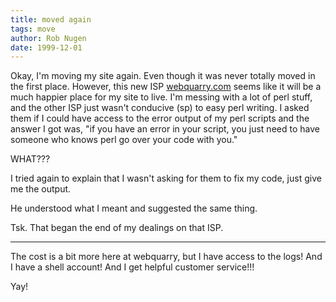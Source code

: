 ```yaml
---
title: moved again
tags: move
author: Rob Nugen
date: 1999-12-01
---
```


Okay, I'm moving my site again.  Even though it was never totally moved 
in the first place.  However, this new ISP <a href="http://www.webquarry.com/cgi-bin/webrefer.cgi?wquser=rob">webquarry.com</a> seems like it
will be a much happier place for my site to live.  I'm messing with a lot
of perl stuff, and the other ISP just wasn't conducive (sp) to easy perl
writing.  I asked them if I could have access to the error output of my
perl scripts and the answer I got was, "if you have an error in your script,
you just need to have someone who knows perl go over your code with you."

WHAT???

I tried again to explain that I wasn't asking for them to fix my code, just
give me the output.

He understood what I meant and suggested the same thing.

Tsk.  That began the end of my dealings on that ISP.

- - - -

The cost is a bit more here at webquarry, but I have access to the logs!
And I have a shell account!  And I get helpful customer service!!!

Yay!
